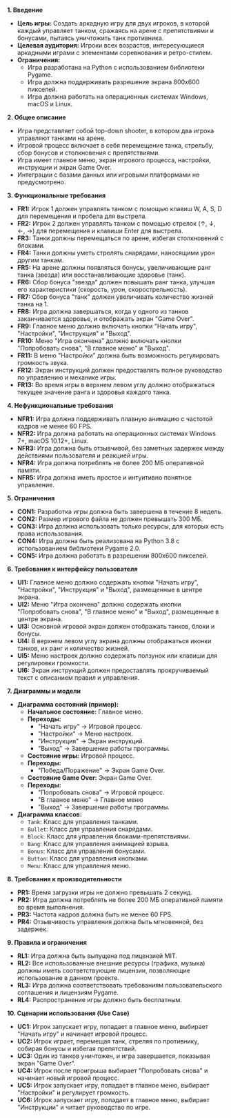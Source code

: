 **1. Введение**

*   **Цель игры:** Создать аркадную игру для двух игроков, в которой каждый управляет танком, сражаясь на арене с препятствиями и бонусами, пытаясь уничтожить танк противника.
*   **Целевая аудитория:** Игроки всех возрастов, интересующиеся аркадными играми с элементами соревнования и ретро-стилем.
*   **Ограничения:**
    *   Игра разработана на Python с использованием библиотеки Pygame.
    *   Игра должна поддерживать разрешение экрана 800x600 пикселей.
    *   Игра должна работать на операционных системах Windows, macOS и Linux.

**2. Общее описание**

*   Игра представляет собой top-down shooter, в котором два игрока управляют танками на арене.
*   Игровой процесс включает в себя перемещение танка, стрельбу, сбор бонусов и столкновения с препятствиями.
*   Игра имеет главное меню, экран игрового процесса, настройки, инструкции и экран Game Over.
*   Интеграции с базами данных или игровыми платформами не предусмотрено.

**3. Функциональные требования**

*   **FR1:** Игрок 1 должен управлять танком с помощью клавиш W, A, S, D для перемещения и пробела для выстрела.
*   **FR2:** Игрок 2 должен управлять танком с помощью стрелок (↑, ↓, ←, →) для перемещения и клавиши Enter для выстрела.
*   **FR3:** Танки должны перемещаться по арене, избегая столкновений с блоками.
*   **FR4:** Танки должны уметь стрелять снарядами, наносящими урон другим танкам.
*   **FR5:** На арене должны появляться бонусы, увеличивающие ранг танка (звезда) или восстанавливающие здоровье (танк).
*   **FR6:** Сбор бонуса "звезда" должен повышать ранг танка, улучшая его характеристики (скорость, урон, скорострельность).
*   **FR7:** Сбор бонуса "танк" должен увеличивать количество жизней танка на 1.
*   **FR8:** Игра должна завершаться, когда у одного из танков заканчивается здоровье, и отображать экран "Game Over".
*   **FR9:** Главное меню должно включать кнопки "Начать игру", "Настройки", "Инструкция" и "Выход".
*   **FR10:** Меню "Игра окончена" должно включать кнопки "Попробовать снова", "В главное меню" и "Выход".
*   **FR11:** В меню "Настройки" должна быть возможность регулировать громкость звука.
*   **FR12:** Экран инструкций должен предоставлять полное руководство по управлению и механике игры.
*  **FR13:** Во время игры в верхнем левом углу должно отображаться текущее значение ранга и здоровья каждого танка.

**4. Нефункциональные требования**

*   **NFR1:** Игра должна поддерживать плавную анимацию с частотой кадров не менее 60 FPS.
*   **NFR2:** Игра должна работать на операционных системах Windows 7+, macOS 10.12+, Linux.
*   **NFR3:** Игра должна быть отзывчивой, без заметных задержек между действиями пользователя и реакцией игры.
*   **NFR4:** Игра должна потреблять не более 200 МБ оперативной памяти.
*   **NFR5:** Игра должна иметь простое и интуитивно понятное управление.

**5. Ограничения**

*   **CON1:** Разработка игры должна быть завершена в течение 8 недель.
*   **CON2:** Размер игрового файла не должен превышать 300 МБ.
*   **CON3:** Игра должна использовать только ресурсы, для которых есть права использования.
*   **CON4:** Игра должна быть реализована на Python 3.8 с использованием библиотеки Pygame 2.0.
*   **CON5:** Игра должна работать в разрешении 800x600 пикселей.

**6. Требования к интерфейсу пользователя**

*   **UI1:** Главное меню должно содержать кнопки "Начать игру", "Настройки", "Инструкция" и "Выход", размещенные в центре экрана.
*   **UI2:** Меню "Игра окончена" должно содержать кнопки "Попробовать снова", "В главное меню" и "Выход", размещенные в центре экрана.
*   **UI3:** Основной игровой экран должен отображать танков, блоки и бонусы.
*   **UI4:** В верхнем левом углу экрана должны отображаться иконки танков, их ранг и количество жизней.
*  **UI5:** Меню настроек должно содержать ползунок или клавиши для регулировки громкости.
*   **UI6:** Экран инструкций должен предоставлять прокручиваемый текст с описанием правил и управления.

**7. Диаграммы и модели**

*   **Диаграмма состояний (пример):**
    *   **Начальное состояние:** Главное меню.
    *   **Переходы:**
        *   "Начать игру" -> Игровой процесс.
        *   "Настройки" -> Меню настроек.
        *   "Инструкция" -> Экран инструкций.
        *   "Выход" -> Завершение работы программы.
    *   **Состояние игры:** Игровой процесс.
    *   **Переходы:**
        *   "Победа/Поражение" -> Экран Game Over.
    *   **Состояние Game Over:** Экран Game Over.
    *  **Переходы:**
        *  "Попробовать снова" -> Игровой процесс.
        *  "В главное меню" -> Главное меню
         *   "Выход" -> Завершение работы программы.
*   **Диаграмма классов:**
    *   `Tank`: Класс для управления танками.
    *   `Bullet`: Класс для управления снарядами.
    *   `Block`: Класс для управления блоками-препятствиями.
    *   `Bang`: Класс для управления анимацией взрыва.
    *   `Bonus`: Класс для управления бонусами.
    *   `Button`: Класс для управления кнопками.
    *   `Menu`: Класс для управления меню.

**8. Требования к производительности**

*   **PR1:** Время загрузки игры не должно превышать 2 секунд.
*   **PR2:** Игра должна потреблять не более 200 МБ оперативной памяти во время выполнения.
*   **PR3:** Частота кадров должна быть не менее 60 FPS.
*   **PR4:** Отзывчивость управления должна быть мгновенной, без задержек.

**9. Правила и ограничения**

*   **RL1:** Игра должна быть выпущена под лицензией MIT.
*   **RL2:** Все использованные внешние ресурсы (графика, музыка) должны иметь соответствующие лицензии, позволяющие использование в данном проекте.
*  **RL3:** Игра должна соответствовать требованиям пользовательского соглашения и лицензиям Pygame.
*   **RL4:** Распространение игры должно быть бесплатным.

**10. Сценарии использования (Use Case)**

*   **UC1:** Игрок запускает игру, попадает в главное меню, выбирает "Начать игру" и начинает игровой процесс.
*   **UC2:** Игрок играет, перемещая танк, стреляя по противнику, собирая бонусы и избегая препятствий.
*   **UC3:** Один из танков уничтожен, и игра завершается, показывая экран "Game Over".
*   **UC4:** Игрок после проигрыша выбирает "Попробовать снова" и начинает новый игровой процесс.
*  **UC5:** Игрок запускает игру, попадает в главное меню, выбирает "Настройки" и регулирует громкость.
*   **UC6:** Игрок запускает игру, попадает в главное меню, выбирает "Инструкции" и читает руководство по игре.
